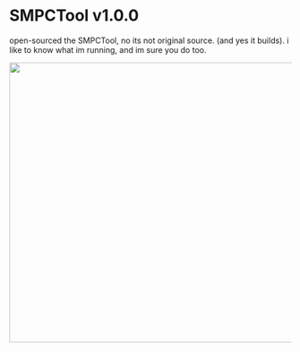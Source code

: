 # SMPCTool v1.0.0  

open-sourced the SMPCTool, no its not original source. (and yes it builds). i like to know what im running, and im sure you do too.


<p align="center">
  <img width="1000" height="500" src="https://a.pomf.cat/hndpga.png">
</p>
